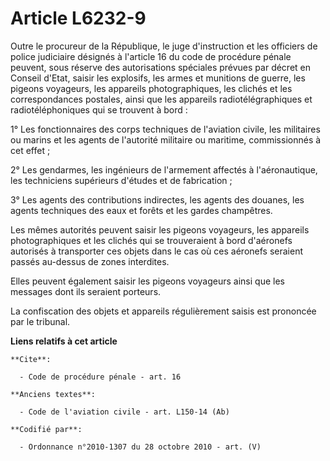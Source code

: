 # Article L6232-9

Outre le procureur de la République, le juge d'instruction et les officiers de police judiciaire désignés à l'article 16 du
code de procédure pénale peuvent, sous réserve des autorisations spéciales prévues par décret en Conseil d'Etat, saisir les
explosifs, les armes et munitions de guerre, les pigeons voyageurs, les appareils photographiques, les clichés et les
correspondances postales, ainsi que les appareils radiotélégraphiques et radiotéléphoniques qui se trouvent à bord :

1° Les fonctionnaires des corps techniques de l'aviation civile, les militaires ou marins et les agents de l'autorité
militaire ou maritime, commissionnés à cet effet ;

2° Les gendarmes, les ingénieurs de l'armement affectés à l'aéronautique, les techniciens supérieurs d'études et de
fabrication ;

3° Les agents des contributions indirectes, les agents des douanes, les agents techniques des eaux et forêts et les gardes
champêtres.

Les mêmes autorités peuvent saisir les pigeons voyageurs, les appareils photographiques et les clichés qui se trouveraient à
bord d'aéronefs autorisés à transporter ces objets dans le cas où ces aéronefs seraient passés au-dessus de zones interdites.

Elles peuvent également saisir les pigeons voyageurs ainsi que les messages dont ils seraient porteurs.

La confiscation des objets et appareils régulièrement saisis est prononcée par le tribunal.

**Liens relatifs à cet article**

	**Cite**:

	  - Code de procédure pénale - art. 16

	**Anciens textes**:

	  - Code de l'aviation civile - art. L150-14 (Ab)

	**Codifié par**:

	  - Ordonnance n°2010-1307 du 28 octobre 2010 - art. (V)
